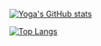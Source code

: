 <!-- ```javascript
let yoga220802 = {
    fullName: "Yoga Agustiansyah",
    gender: "Male",
    pronouns: "He" || "Him",
    code: [
        "JavaScript",
        "TypeScript",
        "Dart",
        "Go",
        "Python"
    ],
    framework: ["Flutter"],
    Library: ["React Native"],
    technologies: {
        mobileApp : [
            "Flutter",
            "React Native"
        ],
        webFrontEnd: []
    },
    currentlyStudying: [
        "React Native",
        "Flutter",
        "React",
        "Node JS",
        "Golang",
        "Python",
        "HTML 5",
        "CSS",
    ]
}
``` -->
[![Yoga's GitHub stats](https://github-readme-stats.vercel.app/api?username=yoga220802&theme=dracula)](https://github.com/anuraghazra/github-readme-stats)

[![Top Langs](https://github-readme-stats.vercel.app/api/top-langs/?username=yoga220802&langs_count=10&include_all_commits=true&show_icons=true&count_private=true&theme=dracula)](https://github.com/anuraghazra/github-readme-stats)
